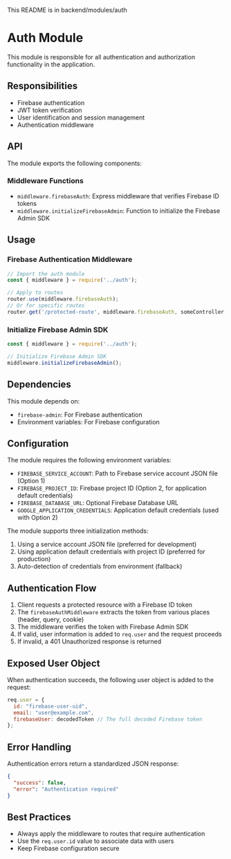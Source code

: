 This README is in backend/modules/auth

# Auth Module

This module is responsible for all authentication and authorization functionality in the application.

## Responsibilities

- Firebase authentication
- JWT token verification
- User identification and session management
- Authentication middleware

## API

The module exports the following components:

### Middleware Functions

- `middleware.firebaseAuth`: Express middleware that verifies Firebase ID tokens
- `middleware.initializeFirebaseAdmin`: Function to initialize the Firebase Admin SDK

## Usage

### Firebase Authentication Middleware

```javascript
// Import the auth module
const { middleware } = require('../auth');

// Apply to routes
router.use(middleware.firebaseAuth);
// Or for specific routes
router.get('/protected-route', middleware.firebaseAuth, someController.method);
```

### Initialize Firebase Admin SDK

```javascript
const { middleware } = require('../auth');

// Initialize Firebase Admin SDK
middleware.initializeFirebaseAdmin();
```

## Dependencies

This module depends on:
- `firebase-admin`: For Firebase authentication
- Environment variables: For Firebase configuration

## Configuration

The module requires the following environment variables:

- `FIREBASE_SERVICE_ACCOUNT`: Path to Firebase service account JSON file (Option 1)
- `FIREBASE_PROJECT_ID`: Firebase project ID (Option 2, for application default credentials)
- `FIREBASE_DATABASE_URL`: Optional Firebase Database URL
- `GOOGLE_APPLICATION_CREDENTIALS`: Application default credentials (used with Option 2)

The module supports three initialization methods:
1. Using a service account JSON file (preferred for development)
2. Using application default credentials with project ID (preferred for production)
3. Auto-detection of credentials from environment (fallback)

## Authentication Flow

1. Client requests a protected resource with a Firebase ID token
2. The `firebaseAuthMiddleware` extracts the token from various places (header, query, cookie)
3. The middleware verifies the token with Firebase Admin SDK
4. If valid, user information is added to `req.user` and the request proceeds
5. If invalid, a 401 Unauthorized response is returned

## Exposed User Object

When authentication succeeds, the following user object is added to the request:

```javascript
req.user = {
  id: "firebase-user-uid",
  email: "user@example.com",
  firebaseUser: decodedToken // The full decoded Firebase token
};
```

## Error Handling

Authentication errors return a standardized JSON response:

```json
{
  "success": false,
  "error": "Authentication required"
}
```

## Best Practices

- Always apply the middleware to routes that require authentication
- Use the `req.user.id` value to associate data with users
- Keep Firebase configuration secure